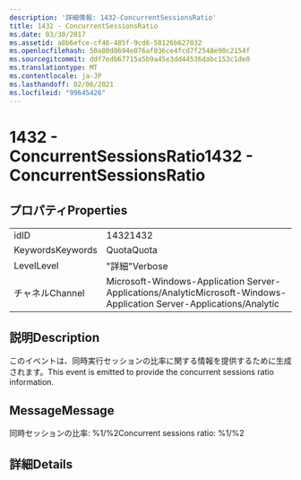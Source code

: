 ```yaml
---
description: '詳細情報: 1432-ConcurrentSessionsRatio'
title: 1432 - ConcurrentSessionsRatio
ms.date: 03/30/2017
ms.assetid: a8b6efce-cf46-485f-9cd6-58126b627032
ms.openlocfilehash: 50a80d8694e076af036ce4fcd7f2548e90c2154f
ms.sourcegitcommit: ddf7edb67715a5b9a45e3dd44536dabc153c1de0
ms.translationtype: MT
ms.contentlocale: ja-JP
ms.lasthandoff: 02/06/2021
ms.locfileid: "99645426"
---
```

# <a name="1432---concurrentsessionsratio"></a><span data-ttu-id="61b9a-103">1432 - ConcurrentSessionsRatio</span><span class="sxs-lookup"><span data-stu-id="61b9a-103">1432 - ConcurrentSessionsRatio</span></span>

## <a name="properties"></a><span data-ttu-id="61b9a-104">プロパティ</span><span class="sxs-lookup"><span data-stu-id="61b9a-104">Properties</span></span>  
  
|||  
|-|-|  
|<span data-ttu-id="61b9a-105">id</span><span class="sxs-lookup"><span data-stu-id="61b9a-105">ID</span></span>|<span data-ttu-id="61b9a-106">1432</span><span class="sxs-lookup"><span data-stu-id="61b9a-106">1432</span></span>|  
|<span data-ttu-id="61b9a-107">Keywords</span><span class="sxs-lookup"><span data-stu-id="61b9a-107">Keywords</span></span>|<span data-ttu-id="61b9a-108">Quota</span><span class="sxs-lookup"><span data-stu-id="61b9a-108">Quota</span></span>|  
|<span data-ttu-id="61b9a-109">Level</span><span class="sxs-lookup"><span data-stu-id="61b9a-109">Level</span></span>|<span data-ttu-id="61b9a-110">"詳細"</span><span class="sxs-lookup"><span data-stu-id="61b9a-110">Verbose</span></span>|  
|<span data-ttu-id="61b9a-111">チャネル</span><span class="sxs-lookup"><span data-stu-id="61b9a-111">Channel</span></span>|<span data-ttu-id="61b9a-112">Microsoft-Windows-Application Server-Applications/Analytic</span><span class="sxs-lookup"><span data-stu-id="61b9a-112">Microsoft-Windows-Application Server-Applications/Analytic</span></span>|  
  
## <a name="description"></a><span data-ttu-id="61b9a-113">説明</span><span class="sxs-lookup"><span data-stu-id="61b9a-113">Description</span></span>  

 <span data-ttu-id="61b9a-114">このイベントは、同時実行セッションの比率に関する情報を提供するために生成されます。</span><span class="sxs-lookup"><span data-stu-id="61b9a-114">This event is emitted to provide the concurrent sessions ratio information.</span></span>  
  
## <a name="message"></a><span data-ttu-id="61b9a-115">Message</span><span class="sxs-lookup"><span data-stu-id="61b9a-115">Message</span></span>  

 <span data-ttu-id="61b9a-116">同時セッションの比率: %1/%2</span><span class="sxs-lookup"><span data-stu-id="61b9a-116">Concurrent sessions ratio: %1/%2</span></span>  
  
## <a name="details"></a><span data-ttu-id="61b9a-117">詳細</span><span class="sxs-lookup"><span data-stu-id="61b9a-117">Details</span></span>
